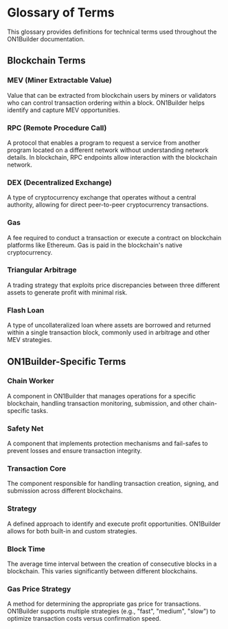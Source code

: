 # Glossary of Terms

This glossary provides definitions for technical terms used throughout the ON1Builder documentation.

## Blockchain Terms

### MEV (Miner Extractable Value)
Value that can be extracted from blockchain users by miners or validators who can control transaction ordering within a block. ON1Builder helps identify and capture MEV opportunities.

### RPC (Remote Procedure Call)
A protocol that enables a program to request a service from another program located on a different network without understanding network details. In blockchain, RPC endpoints allow interaction with the blockchain network.

### DEX (Decentralized Exchange)
A type of cryptocurrency exchange that operates without a central authority, allowing for direct peer-to-peer cryptocurrency transactions.

### Gas
A fee required to conduct a transaction or execute a contract on blockchain platforms like Ethereum. Gas is paid in the blockchain's native cryptocurrency.

### Triangular Arbitrage
A trading strategy that exploits price discrepancies between three different assets to generate profit with minimal risk.

### Flash Loan
A type of uncollateralized loan where assets are borrowed and returned within a single transaction block, commonly used in arbitrage and other MEV strategies.

## ON1Builder-Specific Terms

### Chain Worker
A component in ON1Builder that manages operations for a specific blockchain, handling transaction monitoring, submission, and other chain-specific tasks.

### Safety Net
A component that implements protection mechanisms and fail-safes to prevent losses and ensure transaction integrity.

### Transaction Core
The component responsible for handling transaction creation, signing, and submission across different blockchains.

### Strategy
A defined approach to identify and execute profit opportunities. ON1Builder allows for both built-in and custom strategies.

### Block Time
The average time interval between the creation of consecutive blocks in a blockchain. This varies significantly between different blockchains.

### Gas Price Strategy
A method for determining the appropriate gas price for transactions. ON1Builder supports multiple strategies (e.g., "fast", "medium", "slow") to optimize transaction costs versus confirmation speed.

